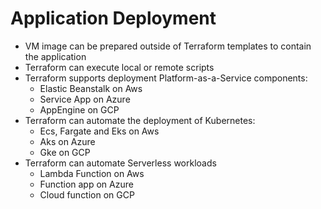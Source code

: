 # Application Deployment

* VM image can be prepared outside of Terraform templates to contain the application
* Terraform can execute local or remote scripts
* Terraform supports deployment Platform-as-a-Service components:
  * Elastic Beanstalk on Aws
  * Service App on Azure
  * AppEngine on GCP
* Terraform can automate the deployment of Kubernetes:
  * Ecs, Fargate and Eks on Aws
  * Aks on Azure
  * Gke on GCP
* Terraform can automate Serverless workloads
  * Lambda Function on Aws
  * Function app on Azure
  * Cloud function on GCP



